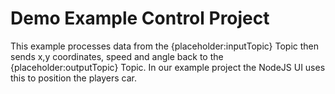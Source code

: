 # Demo Example Control Project

This example processes data from the {placeholder:inputTopic} Topic then sends x,y coordinates, speed and angle back to the {placeholder:outputTopic} Topic. In our example project the NodeJS UI uses this to position the players car.